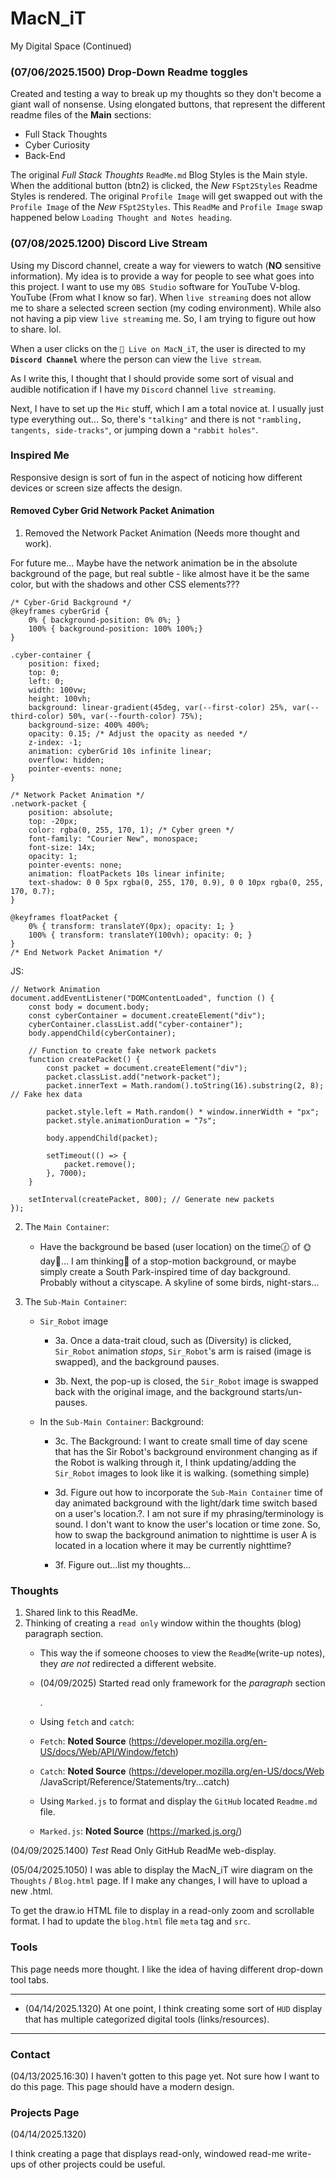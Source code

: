 # MacN_iT

My Digital Space (Continued)<br>

### (07/06/2025.1500) Drop-Down Readme toggles<br>

Created and testing a way to break up my thoughts so they don't become a giant wall of nonsense. 
Using elongated buttons, that represent the different readme files of the **Main** sections:<br>

- Full Stack Thoughts<br>
- Cyber Curiosity<br>
- Back-End<br>

The original *Full Stack Thoughts* `ReadMe.md` Blog Styles is the Main style.
When the additional button (btn2) is clicked, the *New* `FSpt2Styles` Readme Styles is rendered.
The original `Profile Image` will get swapped out with the `Profile Image` of the *New* `FSpt2Styles`.
This `ReadMe` and `Profile Image` swap happened below `Loading Thought and Notes heading`.<br>

### (07/08/2025.1200) Discord Live Stream

Using my Discord channel, create a way for viewers to watch (**NO** sensitive information).
My idea is to provide a way for people to see what goes into this project.
I want to use my  `OBS Studio` software for YouTube V-blog. YouTube (From what I know so far). When `live streaming` does not allow me to share a selected screen section (my coding environment). While also not having a pip view `live streaming` me. So, I am trying to figure out how to share. lol. <br>

When a user clicks on the `🎥 Live on MacN_iT`, the user is directed to my **`Discord Channel`** where the person can view the `live stream`. <br>

As I write this, I thought that I should provide some sort of visual and audible notification if I have my `Discord` channel `live streaming`. <br>

Next, I have to set up the `Mic` stuff, which I am a total novice at. I usually just type everything out... So, there's `"talking"` and there is not `"rambling, tangents, side-tracks"`, or jumping down a `"rabbit holes"`.<br>

### Inspired Me

Responsive design is sort of fun in the aspect of noticing how different devices or screen size affects the design.<br>

#### Removed Cyber Grid Network Packet Animation

1. Removed the Network Packet Animation (Needs more thought and work).<br>

For future me... Maybe have the network animation be in the absolute background of the page, but real subtle - like almost have it be the same color, but with the shadows and other CSS elements???<br>

```
/* Cyber-Grid Background */
@keyframes cyberGrid {
    0% { background-position: 0% 0%; }
    100% { background-position: 100% 100%;}
}

.cyber-container {
    position: fixed;
    top: 0;
    left: 0;
    width: 100vw;
    height: 100vh;
    background: linear-gradient(45deg, var(--first-color) 25%, var(--third-color) 50%, var(--fourth-color) 75%);
    background-size: 400% 400%;
    opacity: 0.15; /* Adjust the opacity as needed */
    z-index: -1;
    animation: cyberGrid 10s infinite linear;
    overflow: hidden;
    pointer-events: none;
}

/* Network Packet Animation */
.network-packet {
    position: absolute;
    top: -20px;
    color: rgba(0, 255, 170, 1); /* Cyber green */
    font-family: "Courier New", monospace;
    font-size: 14x;
    opacity: 1;
    pointer-events: none;
    animation: floatPackets 10s linear infinite;
    text-shadow: 0 0 5px rgba(0, 255, 170, 0.9), 0 0 10px rgba(0, 255, 170, 0.7);
}

@keyframes floatPacket {
    0% { transform: translateY(0px); opacity: 1; }
    100% { transform: translateY(100vh); opacity: 0; }
}
/* End Network Packet Animation */
```

JS:<br>

```
// Network Animation
document.addEventListener("DOMContentLoaded", function () {
    const body = document.body;
    const cyberContainer = document.createElement("div");
    cyberContainer.classList.add("cyber-container");
    body.appendChild(cyberContainer);

    // Function to create fake network packets
    function createPacket() {
        const packet = document.createElement("div");
        packet.classList.add("network-packet");
        packet.innerText = Math.random().toString(16).substring(2, 8); // Fake hex data

        packet.style.left = Math.random() * window.innerWidth + "px";
        packet.style.animationDuration = "7s";

        body.appendChild(packet);

        setTimeout(() => {
            packet.remove();
        }, 7000);
    }

    setInterval(createPacket, 800); // Generate new packets
});
```

2. The `Main Container`: <br>

    - Have the background be based (user location) on the time🕜 of 🌞day🌚... I am thinking🧐 of a stop-motion background, or maybe simply create a South Park-inspired time of day background. Probably without a cityscape. A skyline of some birds, night-stars...<br>

3. The `Sub-Main Container`: <br>

    - `Sir_Robot` image <br>

        - 3a. Once a data-trait cloud, such as (Diversity) is clicked, `Sir_Robot` animation *stops*, `Sir_Robot`'s arm is raised (image is swapped), and the background pauses. <br>

        - 3b. Next, the pop-up is closed, the `Sir_Robot` image is swapped back with the original image, and the background starts/un-pauses. <br>

    - In the `Sub-Main Container`: Background: <br>

        -  3c. The Background: I want to create small time of day scene that has the Sir Robot's background environment changing as if the Robot is walking through it, I think updating/adding the `Sir_Robot` images to look like it is walking. (something simple) <br>

        - 3d. Figure out how to incorporate the `Sub-Main Container` time of day animated background with the light/dark time switch based on a user's location.?. I am not sure if my phrasing/terminology is sound. I don't want to know the user's location or time zone. So, how to swap the background animation to nighttime is user A is located in a location where it may be currently nighttime? <br>  
        - 3f. Figure out...list my thoughts...<br>

### Thoughts

1. Shared link to this ReadMe.<br>
2. Thinking of creating a `read only` window within the thoughts (blog) paragraph section.<br>
    - This way the if someone chooses to view the `ReadMe`(write-up notes), they *are not* redirected a different website. <br>
    - (04/09/2025) Started read only framework for the *paragraph* section <p></p>. <br>
    - Using `fetch` and `catch`: <br>
    - `Fetch`: **Noted Source** (https://developer.mozilla.org/en-US/docs/Web/API/Window/fetch)<br>
    - `Catch`: **Noted Source** (https://developer.mozilla.org/en-US/docs/Web
                /JavaScript/Reference/Statements/try...catch) <br>

    - Using `Marked.js` to format and display the `GitHub` located `Readme.md` file. <br>
    - `Marked.js`: **Noted Source** (https://marked.js.org/)

(04/09/2025.1400) *Test* Read Only GitHub ReadMe web-display.

(05/04/2025.1050) I was able to display the MacN_iT wire diagram on the `Thoughts` / `Blog.html` page. If I make any changes, I will have to upload a new .html. <br>

To get the draw.io HTML file to display in a read-only zoom and scrollable format. I had to update the `blog.html` file `meta` tag and `src`. <br>

### Tools

This page needs more thought. I like the idea of having different drop-down tool tabs. <br>

---

- (04/14/2025.1320)
At one point, I think creating some sort of `HUD` display that has multiple categorized digital tools (links/resources). <br>

---
   
### Contact

(04/13/2025.16:30)
I haven't gotten to this page yet. Not sure how I want to do this page. 
This page should have a modern design.<br>

### Projects Page

(04/14/2025.1320)<br>

I think creating a page that displays read-only, windowed read-me write-ups of other projects could be useful. <br>


